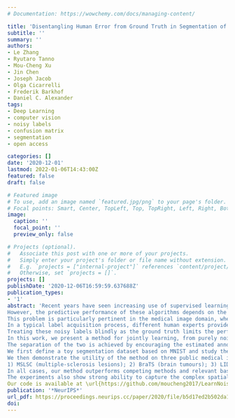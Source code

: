 ```yaml
---
# Documentation: https://wowchemy.com/docs/managing-content/

title: 'Disentangling Human Error from Ground Truth in Segmentation of Medical Images'
subtitle: ''
summary: ''
authors:
- Le Zhang
- Ryutaro Tanno
- Mou-Cheng Xu
- Jin Chen
- Joseph Jacob
- Olga Cicarrelli
- Frederik Barkhof
- Daniel C. Alexander
tags:
- Deep Learning
- computer vision
- noisy labels
- confusion matrix
- segmentation
- open access

categories: []
date: '2020-12-01'
lastmod: 2022-01-06T14:43:00Z
featured: false
draft: false

# Featured image
# To use, add an image named `featured.jpg/png` to your page's folder.
# Focal points: Smart, Center, TopLeft, Top, TopRight, Left, Right, BottomLeft, Bottom, BottomRight.
image:
  caption: ''
  focal_point: ''
  preview_only: false

# Projects (optional).
#   Associate this post with one or more of your projects.
#   Simply enter your project's folder or file name without extension.
#   E.g. `projects = ["internal-project"]` references `content/project/deep-learning/index.md`.
#   Otherwise, set `projects = []`.
projects: []
publishDate: '2020-12-06T16:59:59.637688Z'
publication_types:
- '1'
abstract: 'Recent years have seen increasing use of supervised learning methods for segmentation tasks. 
However, the predictive performance of these algorithms depends on the quality of labels. 
This problem is particularly pertinent in the medical image domain, where both the annotation cost and inter-observer variability are high. 
In a typical label acquisition process, different human experts provide their estimates of the true'' segmentation labels under the influence of their own biases and competence levels. 
Treating these noisy labels blindly as the ground truth limits the performance that automatic segmentation algorithms can achieve. 
In this work, we present a method for jointly learning, from purely noisy observations alone, the reliability of individual annotators and the true segmentation label distributions, using two coupled CNNs. 
The separation of the two is achieved by encouraging the estimated annotators to be maximally unreliable while achieving high fidelity with the noisy training data. 
We first define a toy segmentation dataset based on MNIST and study the properties of the proposed algorithm. 
We then demonstrate the utility of the method on three public medical imaging segmentation datasets with simulated (when necessary) and real diverse annotations: 
1) MSLSC (multiple-sclerosis lesions); 2) BraTS (brain tumours); 3) LIDC-IDRI (lung abnormalities). 
In all cases, our method outperforms competing methods and relevant baselines particularly in cases where the number of annotations is small and the amount of disagreement is large. 
The experiments also show strong ability to capture the complex spatial characteristics of annotators' mistakes. 
Our code is available at \url{https://github.com/moucheng2017/LearnNoisyLabelsMedicalImages}.'
publication: '*NeurIPS*'
url_pdf: https://proceedings.neurips.cc/paper/2020/file/b5d17ed2b502da15aa727af0d51508d6-Paper.pdf
doi:
---
```

